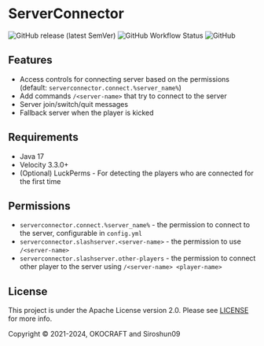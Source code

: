 # ServerConnector

![GitHub release (latest SemVer)](https://img.shields.io/github/v/release/okocraft/ServerConnector)
![GitHub Workflow Status](https://img.shields.io/github/actions/workflow/status/okocraft/ServerConnector/maven.yml?branch=master)
![GitHub](https://img.shields.io/github/license/okocraft/ServerConnector)

## Features

- Access controls for connecting server based on the permissions (default: `serverconnector.connect.%server_name%`)
- Add commands `/<server-name>` that try to connect to the server
- Server join/switch/quit messages
- Fallback server when the player is kicked

## Requirements

- Java 17
- Velocity 3.3.0+
- (Optional) LuckPerms - For detecting the players who are connected for the first time

## Permissions

- `serverconnector.connect.%server_name%` - the permission to connect to the server, configurable in `config.yml`
- `serverconnector.slashserver.<server-name>` - the permission to use `/<server-name>`
- `serverconnector.slashserver.other-players` - the permission to connect other player to the server using `/<server-name> <player-name>`

## License

This project is under the Apache License version 2.0. Please see [LICENSE](LICENSE) for more info.

Copyright © 2021-2024, OKOCRAFT and Siroshun09
